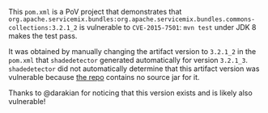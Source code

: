 This `pom.xml` is a PoV project that demonstrates that `org.apache.servicemix.bundles:org.apache.servicemix.bundles.commons-collections:3.2.1_2` is vulnerable to `CVE-2015-7501`: `mvn test` under JDK 8 makes the test pass.

It was obtained by manually changing the artifact version to `3.2.1_2` in the `pom.xml` that `shadedetector` generated automatically for version `3.2.1_3`. `shadedetector` did not automatically determine that this artifact version was vulnerable because [the repo](https://repo1.maven.org/maven2/org/apache/servicemix/bundles/org.apache.servicemix.bundles.commons-collections/3.2.1_2/) contains no source jar for it.

Thanks to @darakian for noticing that this version exists and is likely also vulnerable!
